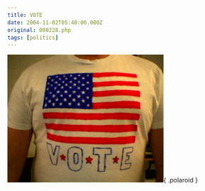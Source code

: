 ```yaml
---
title: VOTE
date: 2004-11-02T05:40:00.000Z
original: 000228.php
tags: [politics]
---
```


![img](./vote-shirt-large.jpg){ .polaroid }
